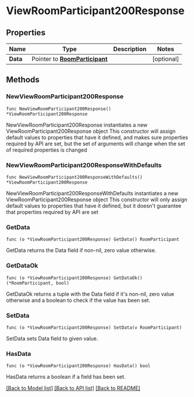 # ViewRoomParticipant200Response

## Properties

Name | Type | Description | Notes
------------ | ------------- | ------------- | -------------
**Data** | Pointer to [**RoomParticipant**](RoomParticipant.md) |  | [optional] 

## Methods

### NewViewRoomParticipant200Response

`func NewViewRoomParticipant200Response() *ViewRoomParticipant200Response`

NewViewRoomParticipant200Response instantiates a new ViewRoomParticipant200Response object
This constructor will assign default values to properties that have it defined,
and makes sure properties required by API are set, but the set of arguments
will change when the set of required properties is changed

### NewViewRoomParticipant200ResponseWithDefaults

`func NewViewRoomParticipant200ResponseWithDefaults() *ViewRoomParticipant200Response`

NewViewRoomParticipant200ResponseWithDefaults instantiates a new ViewRoomParticipant200Response object
This constructor will only assign default values to properties that have it defined,
but it doesn't guarantee that properties required by API are set

### GetData

`func (o *ViewRoomParticipant200Response) GetData() RoomParticipant`

GetData returns the Data field if non-nil, zero value otherwise.

### GetDataOk

`func (o *ViewRoomParticipant200Response) GetDataOk() (*RoomParticipant, bool)`

GetDataOk returns a tuple with the Data field if it's non-nil, zero value otherwise
and a boolean to check if the value has been set.

### SetData

`func (o *ViewRoomParticipant200Response) SetData(v RoomParticipant)`

SetData sets Data field to given value.

### HasData

`func (o *ViewRoomParticipant200Response) HasData() bool`

HasData returns a boolean if a field has been set.


[[Back to Model list]](../README.md#documentation-for-models) [[Back to API list]](../README.md#documentation-for-api-endpoints) [[Back to README]](../README.md)


